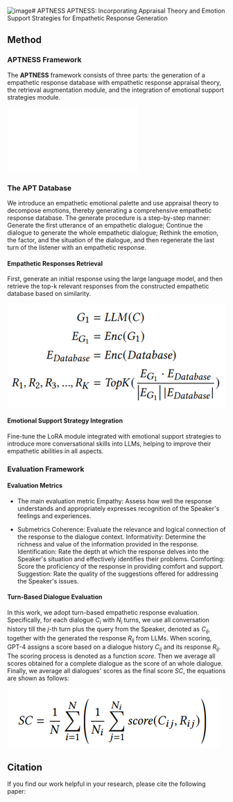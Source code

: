 ![image](https://github.com/user-attachments/assets/8c93135a-f18a-404b-8986-cfdb7f35eca3)# APTNESS
APTNESS: Incorporating Appraisal Theory and Emotion Support Strategies for Empathetic Response Generation
## Method

### APTNESS Framework

The **APTNESS** framework consists of three parts: the generation of a empathetic response database with empathetic response appraisal theory, the retrieval augmentation module, and the integration of emotional support strategies module.

![model](Fig/model.pdf)


### The APT Database

We introduce an empathetic emotional palette and use appraisal theory to decompose emotions, thereby generating a comprehensive empathetic response database. The generate procedure is a step-by-step manner: 
Generate the first utterance of an empathetic dialogue; 
Continue the dialogue to generate the whole empathetic dialogue; 
Rethink the emotion, the factor, and the situation of the dialogue, and then regenerate the last turn of the listener with an empathetic response.

#### Empathetic Responses Retrieval

First, generate an initial response using the large language model, and then retrieve the top-k relevant responses from the constructed empathetic database based on similarity.

![retrieve](Fig/retrieve.png)

#### Emotional Support Strategy Integration

Fine-tune the LoRA module integrated with emotional support strategies to introduce more conversational skills into LLMs, helping to improve their empathetic abilities in all aspects.


### Evaluation Framework

#### Evaluation Metrics

* The main evaluation metric
Empathy: Assess how well the response understands and appropriately expresses recognition of the Speaker's feelings and experiences.

* Submetrics
Coherence: Evaluate the relevance and logical connection of the response to the dialogue context.
Informativity: Determine the richness and value of the information provided in the response.
Identification: Rate the depth at which the response delves into the Speaker's situation and effectively identifies their problems.
Comforting: Score the proficiency of the response in providing comfort and support.
Suggestion: Rate the quality of the suggestions offered for addressing the Speaker's issues.

#### Turn-Based Dialogue Evaluation

In this work, we adopt turn-based empathetic response evaluation. Specifically, for each dialogue $C_i$ with $N_i$ turns, we use all conversation history till the $j$-th turn plus the query from the Speaker, denoted as $C_{ij}$, together with the generated the response $R_{ij}$ from LLMs. 
When scoring, GPT-4 assigns a score based on a dialogue history $C_{ij}$ and its response $R_{ij}$.
The scoring process is denoted as a function $\textit{score}$. 
Then we average all scores obtained for a complete dialogue as the score of an whole dialogue. 
Finally, we average all dialogues' scores as the final score $SC$, the equations are shown as follows:

![score](Fig/score.png)

## Citation

If you find our work helpful in your research, please cite the following paper:


